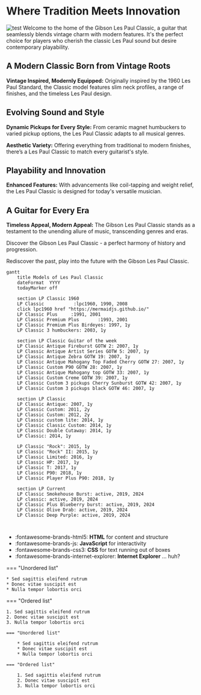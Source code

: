 
# Where Tradition Meets Innovation
![test](https://rvb-img.reverb.com/image/upload/s--98D_C52E--/a_0/f_auto,t_supersize/v1698176443/pzdmezfeqfc3azkdpp5h.jpg)
Welcome to the home of the Gibson Les Paul Classic, a guitar that seamlessly blends vintage charm with modern features.
It's the perfect choice for players who cherish the classic Les Paul sound but desire contemporary playability.

## A Modern Classic Born from Vintage Roots

**Vintage Inspired, Modernly Equipped:** Originally inspired by the 1960 Les Paul Standard, the Classic model features slim neck profiles, a range of finishes, and the timeless Les Paul design.

## Evolving Sound and Style

**Dynamic Pickups for Every Style:** From ceramic magnet humbuckers to varied pickup options, the Les Paul Classic adapts to all musical genres.

**Aesthetic Variety:** Offering everything from traditional to modern finishes, there’s a Les Paul Classic to match every guitarist's style.

## Playability and Innovation

**Enhanced Features:** With advancements like coil-tapping and weight relief, the Les Paul Classic is designed for today's versatile musician.

## A Guitar for Every Era

**Timeless Appeal, Modern Appeal:** The Gibson Les Paul Classic stands as a testament to the unending allure of music, transcending genres and eras.

Discover the Gibson Les Paul Classic - a perfect harmony of history and progression.


Rediscover the past, play into the future with the Gibson Les Paul Classic.


``` mermaid
gantt
    title Models of Les Paul Classic
    dateFormat  YYYY
    todayMarker off

    section LP Classic 1960
    LP Classic           :lpc1960, 1990, 2008
    click lpc1960 href "https://mermaidjs.github.io/"
    LP Classic Plus     :1991, 2001
    LP Classic Premium Plus       :1993, 2001
    LP Classic Premium Plus Birdeyes: 1997, 1y
    LP Classic 3 humbuckers: 2003, 1y

    section LP Classic Guitar of the week
    LP Classic Antique Fireburst GOTW 2: 2007, 1y
    LP Classic Antique Artist Series GOTW 5: 2007, 1y
    LP Classic Antique Zebra GOTW 19: 2007, 1y
    LP Classic Antique Mahogany Top Faded Cherry GOTW 27: 2007, 1y
    LP Classic Custom P90 GOTW 28: 2007, 1y
    LP Classic Antique Mahogany top GOTW 33: 2007, 1y
    LP Classic Custom Creme GOTW 39: 2007, 1y
    LP Classic Custom 3 pickups Cherry Sunburst GOTW 42: 2007, 1y
    LP Classic Custom 3 pickups black GOTW 46: 2007, 1y

    section LP Classic
    LP Classic Antique: 2007, 1y
    LP Classic Custom: 2011, 2y
    LP Classic Custom: 2012, 2y
    LP Classic custom lite: 2014, 1y
    LP Classic Classic Custom: 2014, 1y
    LP Classic Double Cutaway: 2014, 1y
    LP Classic: 2014, 1y

    LP Classic "Rock": 2015, 1y
    LP Classic "Rock" II: 2015, 1y
    LP Classic Limited: 2016, 1y
    LP Classic HP: 2017, 1y
    LP Classic T: 2017, 1y
    LP Classic P90: 2018, 1y
    LP Classic Player Plus P90: 2018, 1y

    section LP Current
    LP Classic Smokehouse Burst: active, 2019, 2024
    LP classic: active, 2019, 2024
    LP Classic Plus Blueberry burst: active, 2019, 2024
    LP Classic Olive Drab: active, 2019, 2024
    LP Classic Deep Purple: active, 2019, 2024



```

<div class="grid cards" markdown>

- :fontawesome-brands-html5: __HTML__ for content and structure
- :fontawesome-brands-js: __JavaScript__ for interactivity
- :fontawesome-brands-css3: __CSS__ for text running out of boxes
- :fontawesome-brands-internet-explorer: __Internet Explorer__ ... huh?

</div>

<div class="grid" markdown>

=== "Unordered list"

    * Sed sagittis eleifend rutrum
    * Donec vitae suscipit est
    * Nulla tempor lobortis orci

=== "Ordered list"

    1. Sed sagittis eleifend rutrum
    2. Donec vitae suscipit est
    3. Nulla tempor lobortis orci

``` title="Content tabs"
=== "Unordered list"

    * Sed sagittis eleifend rutrum
    * Donec vitae suscipit est
    * Nulla tempor lobortis orci

=== "Ordered list"

    1. Sed sagittis eleifend rutrum
    2. Donec vitae suscipit est
    3. Nulla tempor lobortis orci
```

</div>
